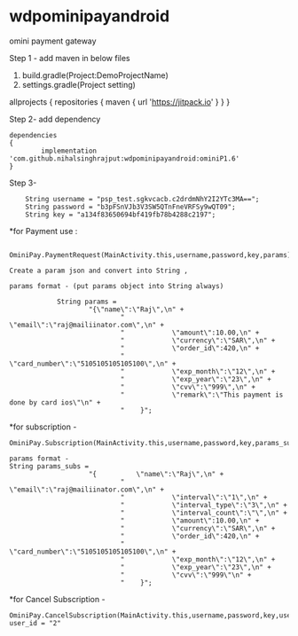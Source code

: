 # wdpominipayandroid
omini payment gateway 

Step 1 -
add maven in below files 

1. build.gradle(Project:DemoProjectName)
2. settings.gradle(Project setting)

allprojects 
{
		repositories {
			maven 
			{ 
			url 'https://jitpack.io'
			}
		}
	}
  
  
  
  Step 2- add dependency

  	dependencies 
	{
	        implementation 'com.github.nihalsinghrajput:wdpominipayandroid:ominiP1.6'
	}
	
	
	
Step 3- 

        String username = "psp_test.sgkvcacb.c2drdmNhY2I2YTc3MA==";
        String password = "b3pFSnVJb3V3SW5QTnFneVRFSy9wQT09";
        String key = "a134f83650694bf419fb78b4288c2197";


*for Payment use :

	 OminiPay.PaymentRequest(MainActivity.this,username,password,key,params);
	
	Create a param json and convert into String , 
	
	params format - (put params object into String always)
	
                String params =
                        "{\"name\":\"Raj\",\n" +
                                "            \"email\":\"raj@mailiinator.com\",\n" +
                                "            \"amount\":10.00,\n" +
                                "            \"currency\":\"SAR\",\n" +
                                "            \"order_id\":420,\n" +
                                "            \"card_number\":\"5105105105105100\",\n" +
                                "            \"exp_month\":\"12\",\n" +
                                "            \"exp_year\":\"23\",\n" +
                                "            \"cvv\":\"999\",\n" +
                                "            \"remark\":\"This payment is done by card ios\"\n" +
                                "    }";
	
*for subscription - 
	
	OminiPay.Subscription(MainActivity.this,username,password,key,params_subs);
	
	params format -
	String params_subs =
                        "{          \"name\":\"Raj\",\n" +
                                "            \"email\":\"raj@mailiinator.com\",\n" +
                                "            \"interval\":\"1\",\n" +
                                "            \"interval_type\":\"3\",\n" +
                                "            \"interval_count\":\"\",\n" +
                                "            \"amount\":10.00,\n" +
                                "            \"currency\":\"SAR\",\n" +
                                "            \"order_id\":420,\n" +
                                "            \"card_number\":\"5105105105105100\",\n" +
                                "            \"exp_month\":\"12\",\n" +
                                "            \"exp_year\":\"23\",\n" +
                                "            \"cvv\":\"999\"\n" +
                                "    }";
	

*for Cancel Subscription - 

	OminiPay.CancelSubscription(MainActivity.this,username,password,key,user_id);
	user_id = "2"
	
